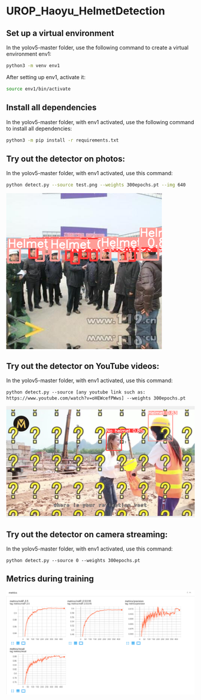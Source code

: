 # UROP_Haoyu_HelmetDetection

## Set up a virtual environment

In the yolov5-master folder, use the following command to create a virtual environment env1:

```bash
python3 -m venv env1
```

After setting up env1, activate it:

```bash
source env1/bin/activate
```

## Install all dependencies

In the yolov5-master folder, with env1 activated, use the following command to install all dependencies:

```bash
python3 -m pip install -r requirements.txt
```

## Try out the detector on photos:

In the yolov5-master folder, with env1 activated, use this command:

```bash
python detect.py --source test.png --weights 300epochs.pt --img 640
```
![alt text](https://github.com/Invictus-AI/UROP_Haoyu_HelmetDetection/blob/main/photo_test.png?raw=true)

## Try out the detector on YouTube videos:

In the yolov5-master folder, with env1 activated, use this command:

```
python detect.py --source [any youtube link such as: https://www.youtube.com/watch?v=oHEWcefPWws] --weights 300epochs.pt
```
![alt text](https://github.com/Invictus-AI/UROP_Haoyu_HelmetDetection/blob/main/video_test.png?raw=true)

## Try out the detector on camera streaming:

In the yolov5-master folder, with env1 activated, use this command:

```
python detect.py --source 0 --weights 300epochs.pt
```


## Metrics during training
![alt text](https://github.com/Invictus-AI/UROP_Haoyu_HelmetDetection/blob/main/screenshot.png?raw=true)


